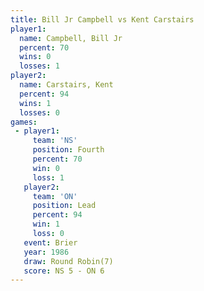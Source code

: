 ```yaml
---
title: Bill Jr Campbell vs Kent Carstairs
player1:                 
  name: Campbell, Bill Jr
  percent: 70            
  wins: 0                
  losses: 1              
player2:                 
  name: Carstairs, Kent  
  percent: 94            
  wins: 1                
  losses: 0              
games:
 - player1:          
     team: 'NS'      
     position: Fourth
     percent: 70     
     win: 0          
     loss: 1         
   player2:        
     team: 'ON'    
     position: Lead
     percent: 94   
     win: 1        
     loss: 0       
   event: Brier        
   year: 1986          
   draw: Round Robin(7)
   score: NS 5 - ON 6  
---
```

